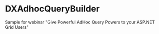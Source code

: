 # DXAdhocQueryBuilder
Sample for webinar "Give Powerful AdHoc Query Powers to your ASP.NET Grid Users"
